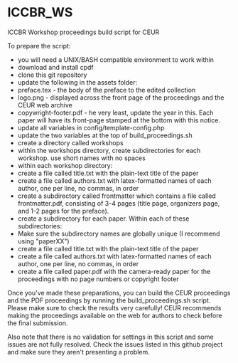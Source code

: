 # ICCBR_WS
ICCBR Workshop proceedings build script for CEUR

To prepare the script:
* you will need a UNIX/BASH compatible environment to work within
* download and install cpdf
* clone this git repository
* update the following in the assets folder:
 * preface.tex - the body of the preface to the edited collection
 * logo.png - displayed across the front page of the proceedings and the CEUR web archive
 * copywright-footer.pdf - he very least, update the year in this. Each paper will have its front-page stamped at the bottom with this notice.
* update all variables in config/template-config.php
* update the two variables at the top of build_proceedings.sh
* create a directory called workshops
* within the workshops directory, create subdirectories for each workshop. use short names with no spaces
* within each workshop directory:
 * create a file called title.txt with the plain-text title of the paper
 * create a file called authors.txt with latex-formatted names of each author, one per line, no commas, in order
 * create a subdirectory called frontmatter which contains a file called frontmatter.pdf, consisting of 3-4 pages (title page, organizers page, and 1-2 pages for the preface). 
 * create a subdirectory for each paper. Within each of these subdirectories:
  * Make sure the subdirectory names are globally unique (I recommend using "paperXX")
  * create a file called title.txt with the plain-text title of the paper
  * create a file called authors.txt with latex-formatted names of each author, one per line, no commas, in order
  * create a file called paper.pdf with the camera-ready paper for the proceedings with no page numbers or copyright footer

Once you've made these preparations, you can build the CEUR proceedings and the PDF proceedings by running the build_proceedings.sh script. Please make sure to check the results very carefully! CEUR recommends making the proceedings available on the web for authors to check before the final submission. 

Also note that there is no validation for settings in this script and some issues are not fully resolved. Check the issues listed in this github project and make sure they aren't presenting a problem. 


